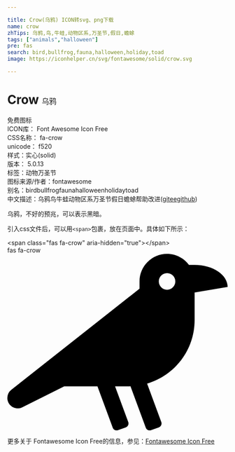 ```yaml
---

title: Crow(乌鸦) ICON转svg、png下载
name: crow
zhTips: 乌鸦,鸟,牛蛙,动物区系,万圣节,假日,蟾蜍
tags: ["animals","halloween"]
pre: fas
search: bird,bullfrog,fauna,halloween,holiday,toad
image: https://iconhelper.cn/svg/fontawesome/solid/crow.svg

---
```


# Crow  <small style="font-size: 60%;font-weight: 100">乌鸦</small>


<div class="detail-page">
<p>
<span><span class="badge-success badge">免费图标</span> </span>
<br/>
<span>
ICON库：
<span class="badge-secondary badge">Font Awesome Icon Free</span> 
</span>
<br/>
<span>
CSS名称：
<span class="badge-secondary badge">fa-crow</span> 
</span>
<br/>
<span>
unicode：
<span class="badge-secondary badge">f520</span> 
<copy-btn content='f520' btn-title=""></copy-btn>
<copy-btn :content='String.fromCodePoint(parseInt("f520", 16))' btn-title="复制U"></copy-btn>
</span><br/><span>样式：<span class="badge-light badge">实心(solid)</span></span>
<br/>
<span>
版本：
<span class="badge-secondary badge">5.0.13</span> 
</span><br/><span>标签：<span class="badge-light badge"><router-link to="/tags/animals.html">动物</router-link></span><span class="badge-light badge"><router-link to="/tags/halloween.html">万圣节</router-link></span></span>
<br/>
<span>图标来源/作者：<span class="badge-light badge">fontawesome</span></span> 
<br/>
<span>别名：<span class="badge-light badge">bird</span><span class="badge-light badge">bullfrog</span><span class="badge-light badge">fauna</span><span class="badge-light badge">halloween</span><span class="badge-light badge">holiday</span><span class="badge-light badge">toad</span></span><br/><span class="zh-detail">中文描述：<span class="badge-primary badge">乌鸦</span><span class="badge-primary badge">鸟</span><span class="badge-primary badge">牛蛙</span><span class="badge-primary badge">动物区系</span><span class="badge-primary badge">万圣节</span><span class="badge-primary badge">假日</span><span class="badge-primary badge">蟾蜍</span><span class="help-link"><span>帮助改进</span>(<a href="https://gitee.com/liuwave/icon-helper/edit/master/json/fontawesome/solid/crow.json" target="_blank" rel="noopener noreferrer">gitee</a><a href="https://github.com/liuwave/icon-helper/edit/master/json/fontawesome/solid/crow.json" target="_blank" rel="noopener noreferrer">github</a></span>)</span><br/>
</p>
</div><div class="description description alert alert-light">乌鸦，不好的预兆，可以表示黑暗。</div>
<div class="alert alert-dark">
  <i class="fas fa-crow fa-xs"></i>
  <i class="fas fa-crow fa-sm"></i>
  <i class="fas fa-crow fa-lg"></i>
  <i class="fas fa-crow fa-2x"></i>
  <i class="fas fa-crow fa-3x"></i>
  <i class="fas fa-crow fa-5x"></i>
  <i class="fas fa-crow fa-7x"></i>
</div>
<div>
  <p>引入css文件后，可以用<code>&lt;span&gt;</code>包裹，放在页面中。具体如下所示：    
  </p>
  <div class="alert alert-primary" style="font-size: 14px">
    &lt;span class="fas fa-crow" aria-hidden="true"&gt;&lt;/span&gt;
    <copy-btn content='<span class="fas fa-crow" aria-hidden="true"></span>'></copy-btn>
  </div>
  <div class="alert alert-secondary">
    <i class="fas fa-crow"
    style="font-size: 24px"
    aria-hidden="true"></i> fas fa-crow
    <copy-btn content="fas fa-crow" btn-title="复制图标名称"></copy-btn>
  </div>
</div>
<div id="svg" class="svg-wrap">
<svg xmlns="http://www.w3.org/2000/svg" viewBox="0 0 640 512"><path d="M544 32h-16.36C513.04 12.68 490.09 0 464 0c-44.18 0-80 35.82-80 80v20.98L12.09 393.57A30.216 30.216 0 0 0 0 417.74c0 22.46 23.64 37.07 43.73 27.03L165.27 384h96.49l44.41 120.1c2.27 6.23 9.15 9.44 15.38 7.17l22.55-8.21c6.23-2.27 9.44-9.15 7.17-15.38L312.94 384H352c1.91 0 3.76-.23 5.66-.29l44.51 120.38c2.27 6.23 9.15 9.44 15.38 7.17l22.55-8.21c6.23-2.27 9.44-9.15 7.17-15.38l-41.24-111.53C485.74 352.8 544 279.26 544 192v-80l96-16c0-35.35-42.98-64-96-64zm-80 72c-13.25 0-24-10.75-24-24 0-13.26 10.75-24 24-24s24 10.74 24 24c0 13.25-10.75 24-24 24z"/></svg>
</div>
<detail full-name='fa-crow'></detail>

<Vssue title="关于“Crow”的评论" />
    
<div><p>更多关于  Fontawesome Icon Free的信息，参见：<a target="_blank" href="https://iconhelper.cn/fontawesome.html">Fontawesome Icon Free</a>
</p></div>
